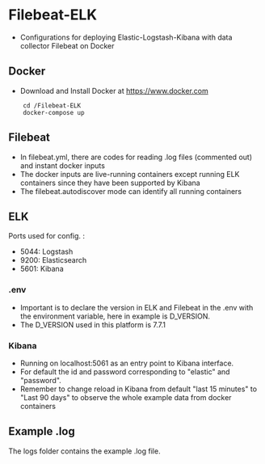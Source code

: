# Filebeat-ELK

* Configurations for deploying Elastic-Logstash-Kibana with data collector Filebeat on Docker

## Docker

- Download and Install Docker at https://www.docker.com
```
    cd /Filebeat-ELK
    docker-compose up
```
## Filebeat
* In filebeat.yml, there are codes for reading .log files (commented out) and instant docker inputs 
* The docker inputs are live-running containers except running ELK containers since they have been supported by Kibana
* The filebeat.autodiscover mode can identify all running containers
## ELK

Ports used for config. :

- 5044: Logstash
- 9200: Elasticsearch
- 5601: Kibana
### .env
* Important is to declare the version in ELK and Filebeat in the .env with the environment variable, here in example is D_VERSION.
* The D_VERSION used in this platform is 7.7.1
### Kibana
* Running on localhost:5061 as an entry point to Kibana interface.
* For default the id and password corresponding to "elastic" and "password".
* Remember to change reload in Kibana from default "last 15 minutes" to "Last 90 days" to observe the whole example data from docker containers

## Example .log
The logs folder contains the example .log file.  
